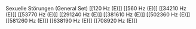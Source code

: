 Sexuelle Störungen (General Set)
[[120 Hz (E)]]
[[560 Hz (E)]]
[[34210 Hz (E)]]
[[53770 Hz (E)]]
[[291240 Hz (E)]]
[[381610 Hz (E)]]
[[502360 Hz (E)]]
[[581260 Hz (E)]]
[[638190 Hz (E)]]
[[708920 Hz (E)]]